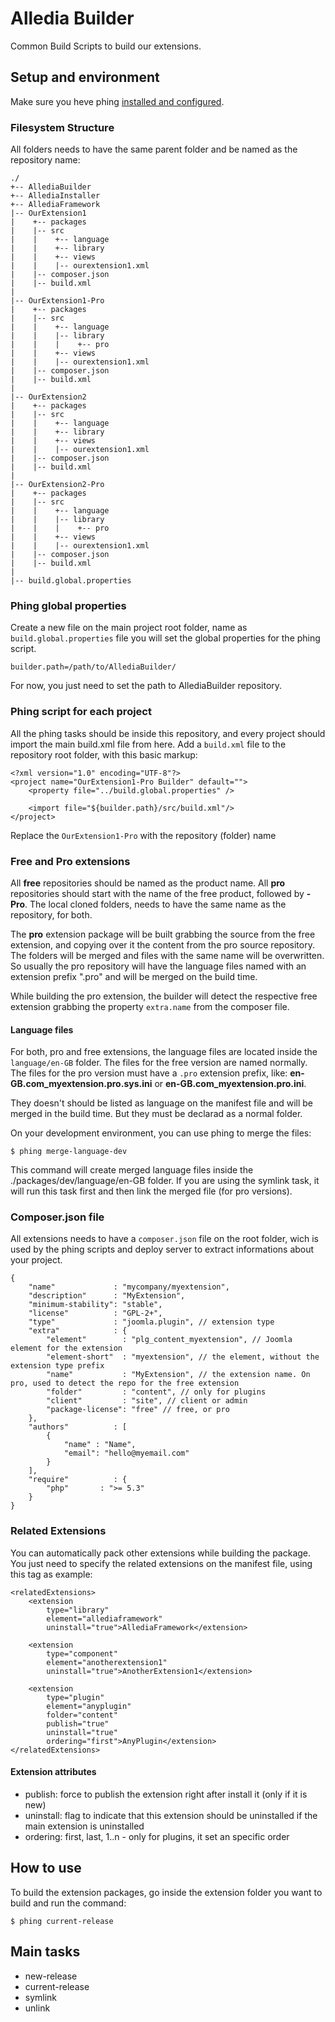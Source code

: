 Alledia Builder
===========

Common Build Scripts to build our extensions.

## Setup and environment

Make sure you heve phing [installed and configured](http://www.phing.info/trac/wiki/Users/Installation).

### Filesystem Structure

All folders needs to have the same parent folder and be named as the repository name:

    ./
    +-- AllediaBuilder
    +-- AllediaInstaller
    +-- AllediaFramework
    |-- OurExtension1
    |    +-- packages
    |    |-- src
    |    |    +-- language
    |    |    +-- library
    |    |    +-- views
    |    |    |-- ourextension1.xml
    |    |-- composer.json
    |    |-- build.xml
    |
    |-- OurExtension1-Pro
    |    +-- packages
    |    |-- src
    |    |    +-- language
    |    |    |-- library
    |    |    |    +-- pro
    |    |    +-- views
    |    |    |-- ourextension1.xml
    |    |-- composer.json
    |    |-- build.xml
    |
    |-- OurExtension2
    |    +-- packages
    |    |-- src
    |    |    +-- language
    |    |    +-- library
    |    |    +-- views
    |    |    |-- ourextension1.xml
    |    |-- composer.json
    |    |-- build.xml
    |
    |-- OurExtension2-Pro
    |    +-- packages
    |    |-- src
    |    |    +-- language
    |    |    |-- library
    |    |    |    +-- pro
    |    |    +-- views
    |    |    |-- ourextension1.xml
    |    |-- composer.json
    |    |-- build.xml
    |
    |-- build.global.properties


### Phing global properties

Create a new file on the main project root folder, name as `build.global.properties` file you will set the global properties for the phing script.

    builder.path=/path/to/AllediaBuilder/

For now, you just need to set the path to AllediaBuilder repository.

### Phing script for each project

All the phing tasks should be inside this repository, and every project should import the main build.xml file from here.
Add a `build.xml` file to the repository root folder, with this basic markup:

    <?xml version="1.0" encoding="UTF-8"?>
    <project name="OurExtension1-Pro Builder" default="">
        <property file="../build.global.properties" />

        <import file="${builder.path}/src/build.xml"/>
    </project>

Replace the `OurExtension1-Pro` with the repository (folder) name

### Free and Pro extensions
All **free** repositories should be named as the product name.
All **pro** repositories should start with the name of the free product, followed by **-Pro**. The local cloned folders, needs to have the same name as the repository, for both.

The **pro** extension package will be built grabbing the source from the free extension, and copying over it the content from the pro source repository. The folders will be merged and files with the same name will be overwritten. So usually the pro repository will have the language files named with an extension prefix ".pro" and will be merged on the build time.

While building the pro extension, the builder will detect the respective free extension grabbing the property `extra.name` from the composer file.

#### Language files

For both, pro and free extensions, the language files are located inside the `language/en-GB` folder. The files for the free version are named normally.
The files for the pro version must have a `.pro` extension prefix, like: **en-GB.com_myextension.pro.sys.ini** or **en-GB.com_myextension.pro.ini**.

They doesn't should be listed as language on the manifest file and will be merged in the build time. But they must be declarad as a normal folder.

On your development environment, you can use phing to merge the files:

    $ phing merge-language-dev

This command will create merged language files inside the ./packages/dev/language/en-GB folder.
If you are using the symlink task, it will run this task first and then link the merged file (for pro versions).

### Composer.json file

All extensions needs to have a `composer.json` file on the root folder, wich is used by the phing scripts and deploy server to extract informations about your project.

    {
        "name"             : "mycompany/myextension",
        "description"      : "MyExtension",
        "minimum-stability": "stable",
        "license"          : "GPL-2+",
        "type"             : "joomla.plugin", // extension type
        "extra"            : {
            "element"        : "plg_content_myextension", // Joomla element for the extension
            "element-short"  : "myextension", // the element, without the extension type prefix
            "name"           : "MyExtension", // the extension name. On pro, used to detect the repo for the free extension
            "folder"         : "content", // only for plugins
            "client"         : "site", // client or admin
            "package-license": "free" // free, or pro
        },
        "authors"          : [
            {
                "name" : "Name",
                "email": "hello@myemail.com"
            }
        ],
        "require"          : {
            "php"       : ">= 5.3"
        }
    }

### Related Extensions

You can automatically pack other extensions while building the package. You just need to specify the related extensions on the manifest file, using this tag as example:

    <relatedExtensions>
        <extension
            type="library"
            element="allediaframework"
            uninstall="true">AllediaFramework</extension>

        <extension
            type="component"
            element="anotherextension1"
            uninstall="true">AnotherExtension1</extension>

        <extension
            type="plugin"
            element="anyplugin"
            folder="content"
            publish="true"
            uninstall="true"
            ordering="first">AnyPlugin</extension>
    </relatedExtensions>

#### Extension attributes

* publish: force to publish the extension right after install it (only if it is new)
* uninstall: flag to indicate that this extension should be uninstalled if the main extension is uninstalled
* ordering: first, last, 1..n - only for plugins, it set an specific order

## How to use

To build the extension packages, go inside the extension folder you want to build and run the command:

    $ phing current-release

## Main tasks

* new-release
* current-release
* symlink
* unlink

